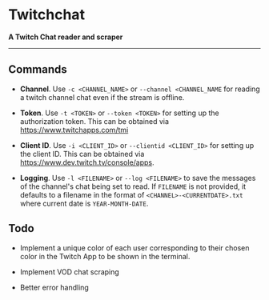 # Twitchchat

**A Twitch Chat reader and scraper**

---

## Commands

 - **Channel**. Use `-c <CHANNEL_NAME>` or `--channel <CHANNEL_NAME` for reading a twitch channel chat
    even if the stream is offline.
   
 - **Token**. Use `-t <TOKEN>` or `--token <TOKEN>` for setting up the authorization
    token. This can be obtained via https://www.twitchapps.com/tmi
   
 - **Client ID**. Use `-i <CLIENT_ID>` or `--clientid <CLIENT_ID>` for setting up the client ID.
    This can be obtained via https://www.dev.twitch.tv/console/apps.
   
 - **Logging**. Use `-l <FILENAME>` or `--log <FILENAME>` to save the messages of the
    channel's chat being set to read. If `FILENAME` is not provided, it defaults to
    a filename in the format of `<CHANNEL>-<CURRENTDATE>.txt` where current date
    is `YEAR-MONTH-DATE`.
   
## Todo

 - Implement a unique color of each user corresponding to their chosen color
   in the Twitch App to be shown in the terminal.
   
 - Implement VOD chat scraping

 - Better error handling